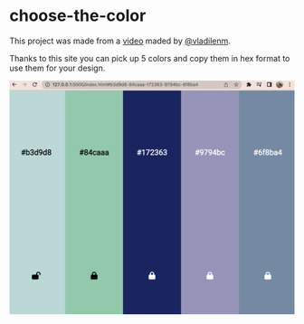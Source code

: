 # choose-the-color
This project was made from a [video](https://www.youtube.com/watch?v=OaNICHKM5KM&t=125s) maded by [@vladilenm](https://github.com/vladilenm).

Thanks to this site you can pick up 5 colors and copy them in hex format to use them for your design.

![example](/png/example.png)
